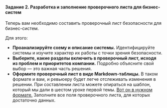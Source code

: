 #### Задание 2. Разработка и заполнение проверочного листа для бизнес-систем

Теперь вам необходимо составить проверочный лист безопасности для бизнес-систем.

Для этого:
- **Проанализируйте схему и описание системы.** Идентифицируйте системы и изучите характер их работы с точки зрения
безопасности.
- **Выберите, какие разделы включить в проверочный лист, исходя из проблем и приоритетов компании.** Подробно объясните свой
выбор — это важная часть решения.
- **Оформите проверочный лист в виде Markdown-таблицы.** В таком формате и вам, и ревьюеру будет легче отслеживать изменения в
решении. При составлении листа можете опираться на шаблон, который мы дали в шестом уроке первой темы. [Вот он в нужном
формате.](IB.md) Заполните все поля проверочного листа, для которых достаточно данных.